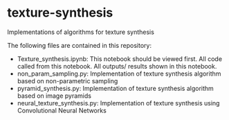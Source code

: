 # texture-synthesis
Implementations of algorithms for texture synthesis

The following files are contained in this repository:
- Texture_synthesis.ipynb: This notebook should be viewed first. All code called from this notebook. All outputs/ results shown in this notebook.
- non_param_sampling.py: Implementation of texture synthesis algorithm based on non-parametric sampling
- pyramid_synthesis.py: Implementation of texture synthesis algorithm based on image pyramids
- neural_texture_synthesis.py: Implementation of texture synthesis using Convolutional Neural Networks
